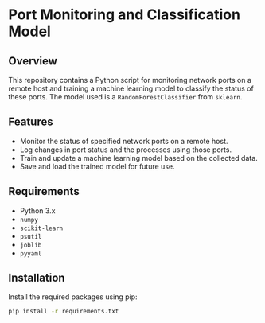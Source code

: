 # Port Monitoring and Classification Model

## Overview
This repository contains a Python script for monitoring network ports on a remote host and training a machine learning model to classify the status of these ports. The model used is a `RandomForestClassifier` from `sklearn`.

## Features
- Monitor the status of specified network ports on a remote host.
- Log changes in port status and the processes using those ports.
- Train and update a machine learning model based on the collected data.
- Save and load the trained model for future use.

## Requirements
- Python 3.x
- `numpy`
- `scikit-learn`
- `psutil`
- `joblib`
- `pyyaml`

## Installation
Install the required packages using pip:
```sh
pip install -r requirements.txt
